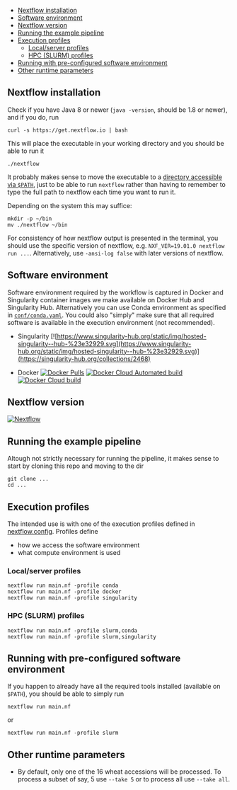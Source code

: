 

- [Nextflow installation](#nextflow-installation)
- [Software environment](#software-environment)
- [Nextflow version](#nextflow-version)
- [Running the example pipeline](#running-the-example-pipeline)
- [Execution profiles](#execution-profiles)
  - [Local/server profiles](#localserver-profiles)
  - [HPC (SLURM) profiles](#hpc-slurm-profiles)
- [Running with pre-configured software environment](#running-with-pre-configured-software-environment)
- [Other runtime parameters](#other-runtime-parameters)

##  Nextflow installation

Check if you have Java 8 or newer (`java -version`, should be 1.8 or newer), and if you do, run

```
curl -s https://get.nextflow.io | bash
```

This will place the executable in your working directory and you should be able to run it

```
./nextflow
```

It probably makes sense to move the executable to a [directory accessible via `$PATH`](https://askubuntu.com/questions/60218/how-to-add-a-directory-to-the-path), just to be able to run `nextflow` rather than having to remember to type the full path to nextflow each time you want to run it.

Depending on the system this may suffice:

```
mkdir -p ~/bin
mv ./nextflow ~/bin
```

For consistency of how nextflow output is presented in the terminal, you should use the specific version of nextflow, e.g. `NXF_VER=19.01.0 nextflow run ...`. Alternatively, use `-ansi-log false` with later versions of nextflow.


## Software environment

Software environment required by the workflow is captured in Docker and Singularity container images we make available on Docker Hub and Singularity Hub. Alternatively you can use Conda environment as specified in [`conf/conda.yaml`](conf/conda.yaml).
You could also "simply" make sure that all required software is available in the execution environment (not recommended).


* Singularity [![https://www.singularity-hub.org/static/img/hosted-singularity--hub-%23e32929.svg](https://www.singularity-hub.org/static/img/hosted-singularity--hub-%23e32929.svg)](https://singularity-hub.org/collections/2468)


* Docker  [![Docker Pulls](https://img.shields.io/docker/pulls/rsuchecki/nextflow-embl-abr-webinar.svg)](https://hub.docker.com/r/rsuchecki/nextflow-embl-abr-webinar)
  [![Docker Cloud Automated build](https://img.shields.io/docker/cloud/automated/rsuchecki/nextflow-embl-abr-webinar.svg)](https://hub.docker.com/r/rsuchecki/nextflow-embl-abr-webinar)
  [![Docker Cloud build](https://img.shields.io/docker/cloud/build/rsuchecki/nextflow-embl-abr-webinar.svg)](https://hub.docker.com/r/rsuchecki/nextflow-embl-abr-webinar)


## Nextflow version

 [![Nextflow](https://img.shields.io/badge/nextflow-19.01.0-orange.svg)](https://www.nextflow.io/)


## Running the example pipeline

Altough not strictly necessary for running the pipeline, it makes sense
to start by cloning this repo and moving to the dir

```
git clone ...
cd ...
```

## Execution profiles

The intended use is with one of the execution profiles defined in [nextflow.config](nextflow.config). Profiles define
* how we access the software environment
* what compute environment is used

### Local/server profiles

```
nextflow run main.nf -profile conda
nextflow run main.nf -profile docker
nextflow run main.nf -profile singularity
```

### HPC (SLURM) profiles

```
nextflow run main.nf -profile slurm,conda
nextflow run main.nf -profile slurm,singularity
```

## Running with pre-configured software environment

If you happen to already have all the required tools installed (available on `$PATH`), you should be able to simply run


```
nextflow run main.nf
```

or

```
nextflow run main.nf -profile slurm
```

## Other runtime parameters

* By default, only one of the 16 wheat accessions will be processed. To process a subset of say, 5 use `--take 5` or to process all use `--take all`.



